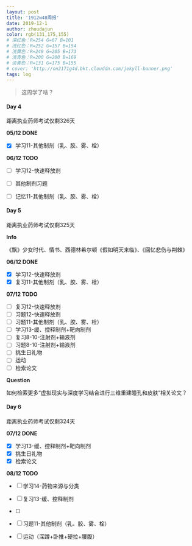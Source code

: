 ```yaml
---
layout: post
title: '1912w48周报'
date: 2019-12-1
author: zhoudajun
color: rgb(131,175,155)
# 深红色：R=254 G=67 B=101
# 浅红色：R=252 G=157 B=154
# 浅黄色：R=249 G=205 B=173
# 浅青色：R=200 G=200 B=169
# 淡青色：R=131 G=175 B=155
# cover: 'http://on2171g4d.bkt.clouddn.com/jekyll-banner.png'
tags: log
---
```


> 这周学了啥？



#### Day 4

距离执业药师考试仅剩326天

**05/12 DONE**

- [x] 学习11-其他制剂（乳、胶、雾、栓）

**06/12 TODO**

- [ ] 学习12-快速释放剂
- [ ] 其他制剂习题
- [ ] 记忆11-其他制剂（乳、胶、雾、栓）



#### Day 5

距离执业药师考试仅剩325天

**Info**

《飘》少女时代、情书、西德林希尔顿《假如明天来临》、《回忆悲伤与荆棘》

**06/12 DONE**

- [x] 学习12-快速释放剂
- [x] 复习11-其他制剂（乳、胶、雾、栓）

**07/12 TODO**

- [ ] 复习12-快速释放剂
- [ ] 习题12-快速释放剂
- [ ] 习题11-其他制剂（乳、胶、雾、栓）
- [ ] 学习13-缓、控释制剂+靶向制剂
- [ ] 复习8-10-注射剂+输液剂
- [ ] 习题8-10-注射剂+输液剂
- [ ] 挑生日礼物
- [ ] 运动
- [ ] 检索论文

**Question**

如何检索更多“虚拟现实与深度学习结合进行三维重建瞳孔和皮肤”相关论文？



#### Day 6

距离执业药师考试仅剩324天

**07/12 DONE**

- [x] 学习13-缓、控释制剂+靶向制剂
- [x] 挑生日礼物
- [x] 检索论文

**08/12 TODO**

- [ ] 学习14-药物来源与分类
- [ ] 复习13-缓、控释制剂
- [ ] 
- [ ] 习题11-其他制剂（乳、胶、雾、栓）
- [ ] 运动（深蹲+卧推+硬拉+腰腹）



